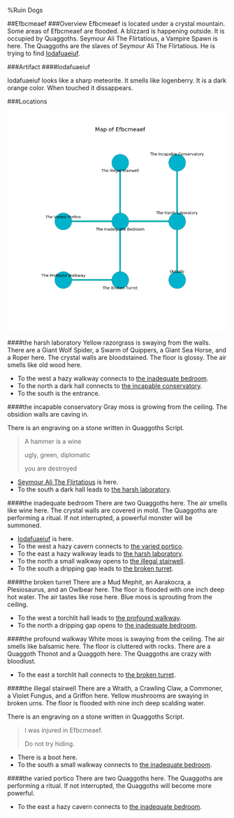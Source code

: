 %Ruin Dogs

##Efbcmeaef
###Overview
Efbcmeaef is located under a crystal mountain. Some areas of Efbcmeaef are flooded. A blizzard is happening outside. It is occupied by Quaggoths. <a name="Seymour-Ali-The-Flirtatious"></a>Seymour Ali The Flirtatious, a Vampire Spawn is here. The Quaggoths are the slaves of Seymour Ali The Flirtatious. He  is trying to find [Iodafuaeiuf](#Iodafuaeiuf). 



###Artifact
####<a name="Iodafuaeiuf"></a>Iodafuaeiuf


Iodafuaeiuf looks like a sharp meteorite. It smells like logenberry. It is a dark orange color. When touched it dissappears. 





###Locations


![](../v2/images/Efbcmeaef.png)

####<a name="the-harsh-laboratory"></a>the harsh laboratory
Yellow razorgrass is swaying from the walls. There are a Giant Wolf Spider, a Swarm of Quippers, a Giant Sea Horse, and a Roper here. The crystal walls are bloodstained. The floor is glossy. The air smells like old wood here. 



* To the west a hazy walkway connects to [the inadequate bedroom](#the-inadequate-bedroom).
* To the north a dark hall connects to [the incapable conservatory](#the-incapable-conservatory).
* To the south is the entrance.


####<a name="the-incapable-conservatory"></a>the incapable conservatory
Gray moss is growing from the ceiling. The obsidion walls are caving in. 

There is an engraving on a stone written in Quaggoths Script. 

> A hammer is a wine
>
> ugly, green, diplomatic
>
> you are destroyed
>


* [Seymour Ali The Flirtatious](#Seymour-Ali-The-Flirtatious) is here.
* To the south a dark hall leads to [the harsh laboratory](#the-harsh-laboratory).


####<a name="the-inadequate-bedroom"></a>the inadequate bedroom
There are two Quaggoths here. The air smells like wine here. The crystal walls are covered in mold. The Quaggoths are performing a ritual. If not interrupted, a powerful monster will be summoned. 



* [Iodafuaeiuf](#Iodafuaeiuf) is here.
* To the west a hazy cavern connects to [the varied portico](#the-varied-portico).
* To the east a hazy walkway leads to [the harsh laboratory](#the-harsh-laboratory).
* To the north a small walkway opens to [the illegal stairwell](#the-illegal-stairwell).
* To the south a dripping gap leads to [the broken turret](#the-broken-turret).


####<a name="the-broken-turret"></a>the broken turret
There are a Mud Mephit, an Aarakocra, a Plesiosaurus, and an Owlbear here. The floor is flooded with one inch deep hot water. The air tastes like rose here. Blue moss is sprouting from the ceiling. 



* To the west a torchlit hall leads to [the profound walkway](#the-profound-walkway).
* To the north a dripping gap opens to [the inadequate bedroom](#the-inadequate-bedroom).


####<a name="the-profound-walkway"></a>the profound walkway
White moss is swaying from the ceiling. The air smells like balsamic here. The floor is cluttered with rocks. There are a Quaggoth Thonot and a Quaggoth here. The Quaggoths are crazy with bloodlust. 



* To the east a torchlit hall connects to [the broken turret](#the-broken-turret).


####<a name="the-illegal-stairwell"></a>the illegal stairwell
There are a Wraith, a Crawling Claw, a Commoner, a Violet Fungus, and a Griffon here. Yellow mushrooms are swaying in broken urns. The floor is flooded with nine inch deep scalding water. 

There is an engraving on a stone written in Quaggoths Script. 

> I was injured in Efbcmeaef.
>
> Do not try hiding.
>


* There is a boot here.
* To the south a small walkway connects to [the inadequate bedroom](#the-inadequate-bedroom).


####<a name="the-varied-portico"></a>the varied portico
There are two Quaggoths here. The Quaggoths are performing a ritual. If not interrupted, the Quaggoths will become more powerful. 



* To the east a hazy cavern connects to [the inadequate bedroom](#the-inadequate-bedroom).


